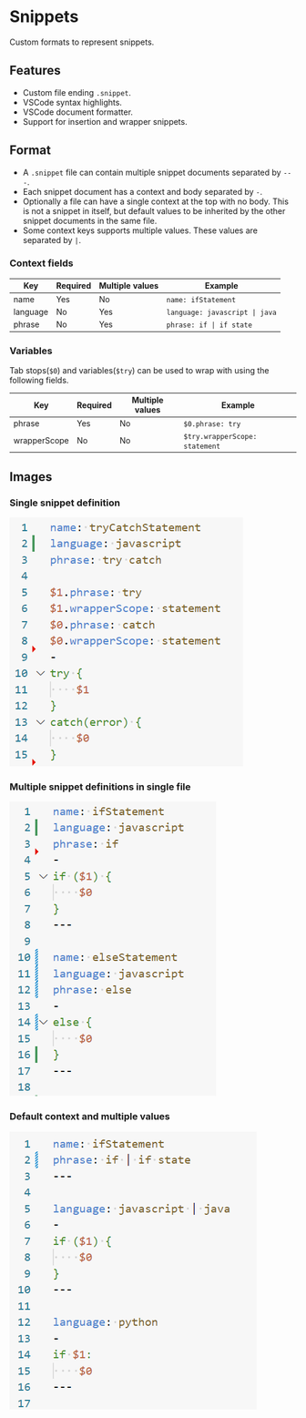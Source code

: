 # Snippets

Custom formats to represent snippets.

## Features

-   Custom file ending `.snippet`.
-   VSCode syntax highlights.
-   VSCode document formatter.
-   Support for insertion and wrapper snippets.

## Format

-   A `.snippet` file can contain multiple snippet documents separated by `---`.
-   Each snippet document has a context and body separated by `-`.
-   Optionally a file can have a single context at the top with no body. This is not a snippet in itself, but default values to be inherited by the other snippet documents in the same file.
-   Some context keys supports multiple values. These values are separated by `|`.

### Context fields

| Key      | Required | Multiple values | Example                        |
| -------- | -------- | --------------- | ------------------------------ |
| name     | Yes      | No              | `name: ifStatement`            |
| language | No       | Yes             | `language: javascript \| java` |
| phrase   | No       | Yes             | `phrase: if \| if state`       |

### Variables

Tab stops(`$0`) and variables(`$try`) can be used to wrap with using the following fields.

| Key          | Required | Multiple values | Example                        |
| ------------ | -------- | --------------- | ------------------------------ |
| phrase       | Yes      | No              | `$0.phrase: try`               |
| wrapperScope | No       | No              | `$try.wrapperScope: statement` |

## Images

### Single snippet definition

![snippets1](./images/snippets1.png)

### Multiple snippet definitions in single file

![snippets2](./images/snippets2.png)

### Default context and multiple values

![snippets3](./images/snippets3.png)
